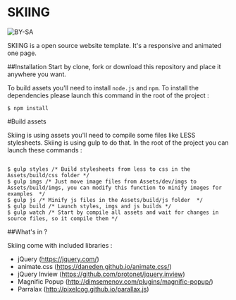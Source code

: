# SKIING

![BY-SA](https://licensebuttons.net/l/by-sa/4.0/88x31.png)

SKIING is a open source website template. It's a responsive and animated one page.

##Installation
Start by clone, fork or download this repository and place it anywhere you want.

To build assets you'll need to install `node.js` and `npm`.
To install the dependencies please launch this command in the root of the project :  
```
$ npm install
```

#Build assets

Skiing is using assets you'll need to compile some files like LESS stylesheets. Skiing is using gulp to do that.
In the root of the project you can launch these commands : 
```

$ gulp styles /* Build stylesheets from less to css in the Assets/build/css folder */
$ gulp imgs /* Just move image files from Assets/dev/imgs to Assets/build/imgs, you can modify this function to minify images for examples  */
$ gulp js /* Minify js files in the Assets/build/js folder  */
$ gulp build /* Launch styles, imgs and js builds */
$ gulp watch /* Start by compile all assets and wait for changes in source files, so it compile them */

```


##What's in ?

Skiing come with included libraries : 

- jQuery (https://jquery.com/)
- animate.css (https://daneden.github.io/animate.css/)
- jQuery Inview (https://github.com/protonet/jquery.inview)
- Magnific Popup (http://dimsemenov.com/plugins/magnific-popup/)
- Parralax (http://pixelcog.github.io/parallax.js)



